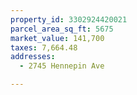 ```yaml
---
property_id: 3302924420021
parcel_area_sq_ft: 5675
market_value: 141,700
taxes: 7,664.48
addresses:
  - 2745 Hennepin Ave

---
```


